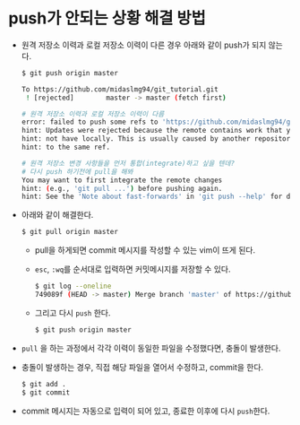 # push가 안되는 상황 해결 방법



- 원격 저장소 이력과 로컬 저장소 이력이 다른 경우 아래와 같이 push가 되지 않는다.

  ```bash
  $ git push origin master
  
  To https://github.com/midaslmg94/git_tutorial.git
   ! [rejected]        master -> master (fetch first)
  
  # 원격 저장소 이력과 로컬 저장소 이력이 다름
  error: failed to push some refs to 'https://github.com/midaslmg94/git_tutorial.git'
  hint: Updates were rejected because the remote contains work that you do
  hint: not have locally. This is usually caused by another repository pushing
  hint: to the same ref. 
  
  # 원격 저장소 변경 사항들을 먼저 통합(integrate)하고 싶을 텐데?
  # 다시 push 하기전에 pull을 해봐
  You may want to first integrate the remote changes
  hint: (e.g., 'git pull ...') before pushing again.
  hint: See the 'Note about fast-forwards' in 'git push --help' for details.
  ```

  

- 아래와 같이 해결한다. 

  ```bash
  $ git pull origin master
  ```

  - pull을 하게되면 commit 메시지를 작성할 수 있는 vim이 뜨게 된다.

  - `esc`, `:wq`를 순서대로 입력하면 커밋메시지를 저장할 수 있다.

    ```bash
    $ git log --oneline
    749089f (HEAD -> master) Merge branch 'master' of https://github.com/midaslmg94/git_tutorial
    ```

  - 그리고 다시 `push` 한다.

    ```bash
    $ git push origin master
    ```

  

- `pull` 을 하는 과정에서 각각 이력이 동일한 파일을 수정했다면, 충돌이 발생한다.

- 충돌이 발생하는 경우, 직접 해당 파일을 열어서 수정하고, commit을 한다.

  ```bash
  $ git add .
  $ git commit
  ```

- commit 메시지는 자동으로 입력이 되어 있고, 종료한 이후에 다시 `push`한다.